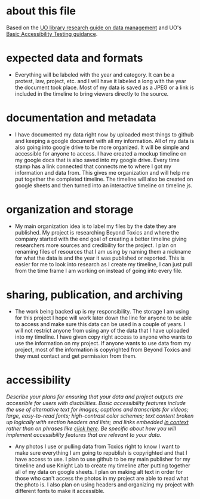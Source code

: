 # about this file
Based on the [UO library research guide on data management](https://researchguides.uoregon.edu/data-management) and UO's [Basic Accessibility Testing guidance](https://digitalaccessibility.uoregon.edu/assessment/basictesting).

# expected data and formats


- Everything will be labeled with the year and category. It can be a protest, law, project, etc. and I will have it labeled a long with the year the document took place. Most of my data is saved as a JPEG or a link is included in the timeline to bring viewers directly to the source. 

# documentation and metadata


- I have documented my data right now by uploaded most things to github and keeping a google document with all my information. All of my data is also going into google drive to be more organized. It will be simple and accessible for anyone to access. I have created a mockup timeline on my google docs that is also saved into my google drive. Every time stamp has a link connected that connects me to where I got my information and data from. This gives me organization and will help me put together the completed timeline. The timeline will also be created on google sheets and then turned into an interactive timeline on timeline js. 

# organization and storage


-  My main organization idea is to label my files by the date they are published. My project is researching Beyond Toxics and where the company started with the end goal of creating a better timeline giving researchers more sources and credibility for the project. I plan on renaming files of resources that I am using by naming them a nickname for what the data is and the year it was published or reported. This is easier for me to look into research as I create my timeline, I can just pull from the time frame I am working on instead of going into every file.

# sharing, publication, and archiving


- The work being backed up is my responsibility. The storage I am using for this project I hope will work later down the line for anyone to be able to access and make sure this data can be used in a couple of years. I will not restrict anyone from using any of the data that I have uploaded into my timeline. I have given copy right access to anyone who wants to use the information on my project. If anyone wants to use data from my project, most of the information is copyrighted from Beyond Toxics and they must contact and get permission from them.  

# accessibility
*Describe your plans for ensuring that your data and project outputs are accessible for users with disabilities. Basic accessibility features include the use of alternative text for images; captions and transcripts for videos; large, easy-to-read fonts; high-contrast color schemes; text content broken up logically with section headers and lists; and links embedded [in context](https://www.w3.org/WAI/WCAG21/Understanding/link-purpose-in-context.html) rather than on phrases like [click here](https://www.youtube.com/watch?v=dQw4w9WgXcQ). Be specific about how you will implement accessibility features that are relevant to your data.*

- Any photos I use or pulling data from Toxics right to know I want to make sure everything I am going to republish is copyrighted and that I have access to use. I plan to use github to be my main publisher for my timeline and use Knight Lab to create my timeline after putting together all of my data on google sheets. I plan on making alt text in order for those who can't access the photos in my project are able to read what the photo is. I also plan on using headers and organizing my project with different fonts to make it accessible. 
